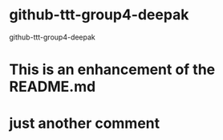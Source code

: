 # github-ttt-group4-deepak
github-ttt-group4-deepak


# This is an enhancement of the README.md

# just another comment
